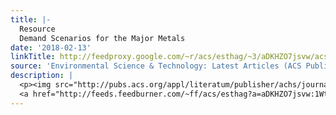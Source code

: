 ```yaml
---
title: |-
  Resource
  Demand Scenarios for the Major Metals
date: '2018-02-13'
linkTitle: http://feedproxy.google.com/~r/acs/esthag/~3/aDKHZO7jsvw/acs.est.7b05154
source: 'Environmental Science & Technology: Latest Articles (ACS Publications)'
description: |
  <p><img src="http://pubs.acs.org/appl/literatum/publisher/achs/journals/content/esthag/0/esthag.ahead-of-print/acs.est.7b05154/20180212/images/medium/es-2017-05154u_0005.gif" alt="TOC Graphic"/></p><div><cite>Environmental Science & Technology</cite></div><div>DOI: 10.1021/acs.est.7b05154</div><div class="feedflare">
  <a href="http://feeds.feedburner.com/~ff/acs/esthag?a=aDKHZO7jsvw:1Wttk806MyU:yIl2AUoC8zA"><img src="http://feeds.feedburner.com/~ff/acs/esthag?d=yIl2AUoC8zA" border="0"></img></a>
---
```

